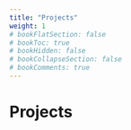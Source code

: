 ```yaml
---
title: "Projects"
weight: 1
# bookFlatSection: false
# bookToc: true
# bookHidden: false
# bookCollapseSection: false
# bookComments: true
---
```

# Projects

